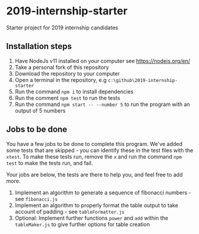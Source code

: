 # 2019-internship-starter

Starter project for 2019 internship candidates

## Installation steps

1. Have NodeJs v11 installed on your computer see https://nodejs.org/en/
2. Take a personal fork of this repository
3. Download the repository to your computer
4. Open a terminal in the repository, e.g `c:\github\2019-internship-starter`
5. Run the command `npm i` to install dependencies
6. Run the comment `npm test` to run the tests
7. Run the command `npm start -- --number 5` to run the program with an output of 5 numbers

## Jobs to be done

You have a few jobs to be done to complete this program. We've added some tests that are skipped - you can identify these in the test files with the `xtest`. To make these tests run, remove the `x` and run the command `npm test` to make the tests run, and fail.

Your jobs are below, the tests are there to help you, and feel free to add more.

1. Implement an algorithm to generate a sequence of fibonacci numbers - see `fibonacci.js`
2. Implement an algorithm to properly format the table output to take account of padding - see `tableFormatter.js`
3. Optional: Implement further functions `power` and `add` within the `tableMaker.js` to give further options for table creation

